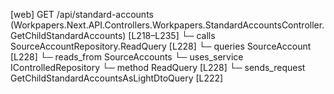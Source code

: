[web] GET /api/standard-accounts  (Workpapers.Next.API.Controllers.Workpapers.StandardAccountsController.GetChildStandardAccounts)  [L218–L235]
  └─ calls SourceAccountRepository.ReadQuery [L228]
  └─ queries SourceAccount [L228]
    └─ reads_from SourceAccounts
  └─ uses_service IControlledRepository<SourceAccount>
    └─ method ReadQuery [L228]
  └─ sends_request GetChildStandardAccountsAsLightDtoQuery [L222]

